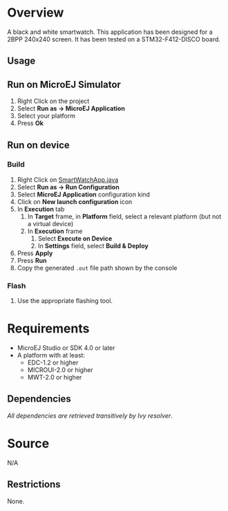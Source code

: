 <!--
	Markdown
	Copyright 2014-2016 IS2T. All rights reserved.
	IS2T PROPRIETARY/CONFIDENTIAL. Use is subject to license terms.
-->
# Overview
A black and white smartwatch. This application has been designed for a 2BPP 240x240 screen. It has been tested on a STM32-F412-DISCO board.

## Usage
## Run on MicroEJ Simulator
1. Right Click on the project
1. Select **Run as -> MicroEJ Application**
1. Select your platform 
1. Press **Ok**


## Run on device
### Build
1. Right Click on [SmartWatchApp.java](com.ausy.microej.smartwatch/src/main/java/ej/demo/smartwatch/SmartWatchApp.java)
1. Select **Run as -> Run Configuration**
1. Select **MicroEJ Application** configuration kind
1. Click on **New launch configuration** icon
1. In **Execution** tab
	1. In **Target** frame, in **Platform** field, select a relevant platform (but not a virtual device)
	1. In **Execution** frame
		1. Select **Execute on Device**
		2. In **Settings** field, select **Build & Deploy**
1. Press **Apply**
1. Press **Run**
1. Copy the generated `.out` file path shown by the console

### Flash
1. Use the appropriate flashing tool.


# Requirements
* MicroEJ Studio or SDK 4.0 or later
* A platform with at least:
	* EDC-1.2 or higher
	* MICROUI-2.0 or higher
	* MWT-2.0 or higher

## Dependencies
_All dependencies are retrieved transitively by Ivy resolver_.

# Source
N/A

## Restrictions
None.